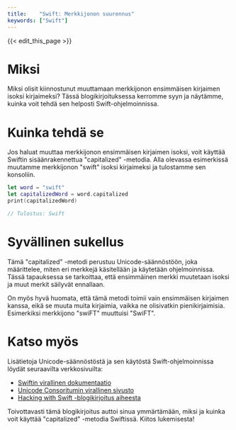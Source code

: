 ```yaml
---
title:    "Swift: Merkkijonon suurennus"
keywords: ["Swift"]
---
```


{{< edit_this_page >}}

# Miksi

Miksi olisit kiinnostunut muuttamaan merkkijonon ensimmäisen kirjaimen isoksi kirjaimeksi? Tässä blogikirjoituksessa kerromme syyn ja näytämme, kuinka voit tehdä sen helposti Swift-ohjelmoinnissa.

# Kuinka tehdä se

Jos haluat muuttaa merkkijonon ensimmäisen kirjaimen isoksi, voit käyttää Swiftin sisäänrakennettua "capitalized" -metodia. Alla olevassa esimerkissä muutamme merkkijonon "swift" isoksi kirjaimeksi ja tulostamme sen konsoliin.

```Swift
let word = "swift"
let capitalizedWord = word.capitalized 
print(capitalizedWord)

// Tulostus: Swift
```

# Syvällinen sukellus

Tämä "capitalized" -metodi perustuu Unicode-säännöstöön, joka määrittelee, miten eri merkkejä käsitellään ja käytetään ohjelmoinnissa. Tässä tapauksessa se tarkoittaa, että ensimmäinen merkki muutetaan isoksi ja muut merkit säilyvät ennallaan.

On myös hyvä huomata, että tämä metodi toimii vain ensimmäisen kirjaimen kanssa, eikä se muuta muita kirjaimia, vaikka ne olisivatkin pienikirjaimisia. Esimerkiksi merkkijono "swiFT" muuttuisi "SwiFT".

# Katso myös

Lisätietoja Unicode-säännöstöstä ja sen käytöstä Swift-ohjelmoinnissa löydät seuraavilta verkkosivuilta:

- [Swiftin virallinen dokumentaatio](https://docs.swift.org/swift-book/LanguageGuide/StringsAndCharacters.html)
- [Unicode Consoritumin virallinen sivusto](https://home.unicode.org/)
- [Hacking with Swift -blogikirjoitus aiheesta](https://www.hackingwithswift.com/articles/79/how-to-capitalize-the-first-letter-of-a-string)

Toivottavasti tämä blogikirjoitus auttoi sinua ymmärtämään, miksi ja kuinka voit käyttää "capitalized" -metodia Swiftissä. Kiitos lukemisesta!